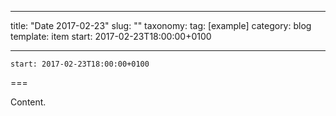 
---
title: "Date 2017-02-23"
slug: ""
taxonomy:
tag: [example]
category: blog
template: item
start: 2017-02-23T18:00:00+0100

---

``start: 2017-02-23T18:00:00+0100``

===

Content.
